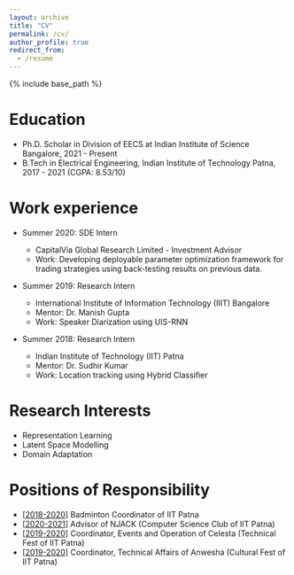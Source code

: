 ```yaml
---
layout: archive
title: "CV"
permalink: /cv/
author_profile: true
redirect_from:
  - /resume
---
```


{% include base_path %}

<!-- You can see my complete resume [here](/files/cv.pdf) -->

Education
======
* Ph.D. Scholar in Division of EECS at Indian Institute of Science Bangalore, 2021 - Present
* B.Tech in Electrical Engineering, Indian Institute of Technology Patna, 2017 - 2021 (CGPA: 8.53/10)

Work experience
======
* Summer 2020: SDE Intern
  * CapitalVia Global Research Limited - Investment Advisor
  * Work: Developing deployable parameter optimization framework for trading strategies using back-testing results on previous data.

* Summer 2019: Research Intern
  * International Institute of Information Technology (IIIT) Bangalore
  * Mentor: Dr. Manish Gupta
  * Work: Speaker Diarization using UIS-RNN

* Summer 2018: Research Intern
  * Indian Institute of Technology (IIT) Patna
  * Mentor: Dr. Sudhir Kumar
  * Work: Location tracking using Hybrid Classifier
  
Research Interests
======
* Representation Learning 
* Latent Space Modelling
* Domain Adaptation

Positions of Responsibility
======
* <u>[2018-2020]</u> Badminton Coordinator of IIT Patna
* <u>[2020-2021]</u> Advisor of NJACK (Computer Science Club of IIT Patna)
* <u>[2019-2020]</u> Coordinator, Events and Operation of Celesta (Technical Fest of IIT Patna)
* <u>[2019-2020]</u> Coordinator, Technical Affairs of Anwesha (Cultural Fest of IIT Patna)



